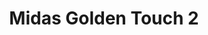 ---
layout: "layouts/games.njk"
title: "Midas Golden Touch 2"
photo: "/assets/backgrounds/MidasGoldenTouch2.jpg"
provider: "Thunderkick"
description: "Get ready for an exciting journey into Midas Golden Touch 2, the much-awaited sequel to the beloved slot game Midas Golden Touch. You'll play on a 3x5 grid with 15 paylines, where you'll discover thrilling features. Brace yourself for Multiplier Wilds that can boost your wins, the captivating Gift of Midas feature, and a Bonus Game filled with Sticky Respins, an Epic Wild symbol, and the chance for big wins. Prepare to be spellbound as you chase the golden touch and uncover treasures beyond your wildest dreams in Midas Golden Touch 2."
iframe: "https://www.platincasino.com/games/thunderkick/MidasGoldenTouch294_tk/321812"
---